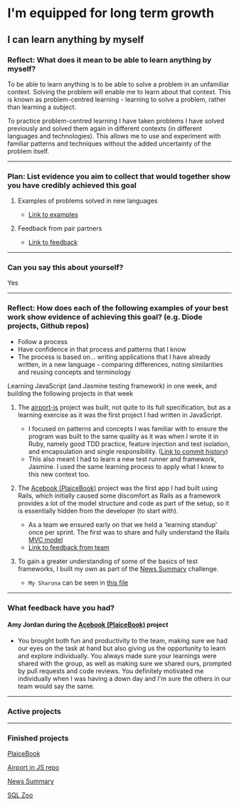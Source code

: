 # I'm equipped for long term growth

## I can learn anything by myself

### Reflect: What does it mean to be able to learn anything by myself?

To be able to learn anything is to be able to solve a problem in an unfamiliar context. Solving the problem will enable me to learn about that context. This is known as problem-centred learning - learning to solve a problem, rather than learning a subject.

To practice problem-centred learning I have taken problems I have solved previously and solved them again in different contexts (in different languages and technologies). This allows me to use and experiment with familiar patterns and techniques without the added uncertainty of the problem itself.

------

### Plan: List evidence you aim to collect that would together show you have credibly achieved this goal

1. Examples of problems solved in new languages
    - [Link to examples](https://github.com/mattTea/portfolio/blob/master/goals_and_evidence/2_equipped_for_growth/2_learn_anything.md#reflect-how-does-each-of-the-following-examples-show-evidence-of-achieving-this-goal)


2. Feedback from pair partners
    - [Link to feedback](https://github.com/mattTea/Portfolio/blob/master/goals_and_evidence/2_equipped_for_growth/2_learn_anything.md#what-feedback-have-you-had)

------

### Can you say this about yourself? 

Yes

------

### Reflect: How does each of the following examples of your best work show evidence of achieving this goal? (e.g. Diode projects, Github repos)


- Follow a process
- Have confidence in that process and patterns that I know
- The process is based on... writing applications that I have already written, in a new language - comparing differences, noting similarities and reusing concepts and terminology


Learning JavaScript (and Jasmine testing framework) in one week, and building the following projects in that week

1. The [airport-js](https://github.com/mattTea/airport-js/blob/master/spec/PlaneSpec.js) project was built, not quite to its full specification, but as a learning exercise as it was the first project I had written in JavaScript.
    - I focused on patterns and concepts I was familiar with to ensure the program was built to the same quality as it was when I wrote it in Ruby, namely good TDD practice, feature injection and test isolation, and encapsulation and single responsibility. ([Link to commit history](https://github.com/mattTea/airport-js/commits/master))
    - This also meant I had to learn a new test runner and framework, Jasmine. I used the same learning process to apply what I knew to this new context too.

2. The [Acebook (PlaiceBook)](https://github.com/mattTea/Portfolio/blob/master/projects/plaicebook.md) project was the first app I had built using Rails, which initially caused some discomfort as Rails as a framework provides a lot of the model structure and code as part of the setup, so it is essentially hidden from the developer (to start with).
    - As a team we ensured early on that we held a 'learning standup' once per sprint. The first was to share and fully understand the Rails [MVC model](https://github.com/mattTea/acebook-plaicebook/blob/master/docs/MVC.JPG)
    - [Link to feedback from team](https://github.com/mattTea/Portfolio/blob/master/goals_and_evidence/2_equipped_for_growth/2_learn_anything.md#what-feedback-have-you-had)

3. To gain a greater understanding of some of the basics of test frameworks, I built my own as part of the [News Summary](https://github.com/mattTea/Portfolio/blob/master/projects/plaicebook.md) challenge.
    - `My Sharona` can be seen in [this file](https://github.com/mattTea/news-summary-challenge/blob/master/public/src/assert.js)

<!-- Kotlin? -->

------

### What feedback have you had?

#### Amy Jordan during the [Acebook (PlaiceBook)](https://github.com/mattTea/Portfolio/blob/master/projects/plaicebook.md) project

- You brought both fun and productivity to the team, making sure we had our eyes on the task at hand but also giving us the opportunity to learn and explore individually. You always made sure your learnings were shared with the group, as well as making sure we shared ours, prompted by pull requests and code reviews. You definitely motivated me individually when I was having a down day and I'm sure the others in our team would say the same.

------

### Active projects

------

### Finished projects

[PlaiceBook](https://github.com/mattTea/Portfolio/blob/master/projects/plaicebook.md)

[Airport in JS repo](https://github.com/mattTea/airport-js)

[News Summary](https://github.com/mattTea/Portfolio/blob/master/projects/news-summary.md)

[SQL Zoo](https://github.com/mattTea/Portfolio/blob/master/projects/sql_zoo.md)
